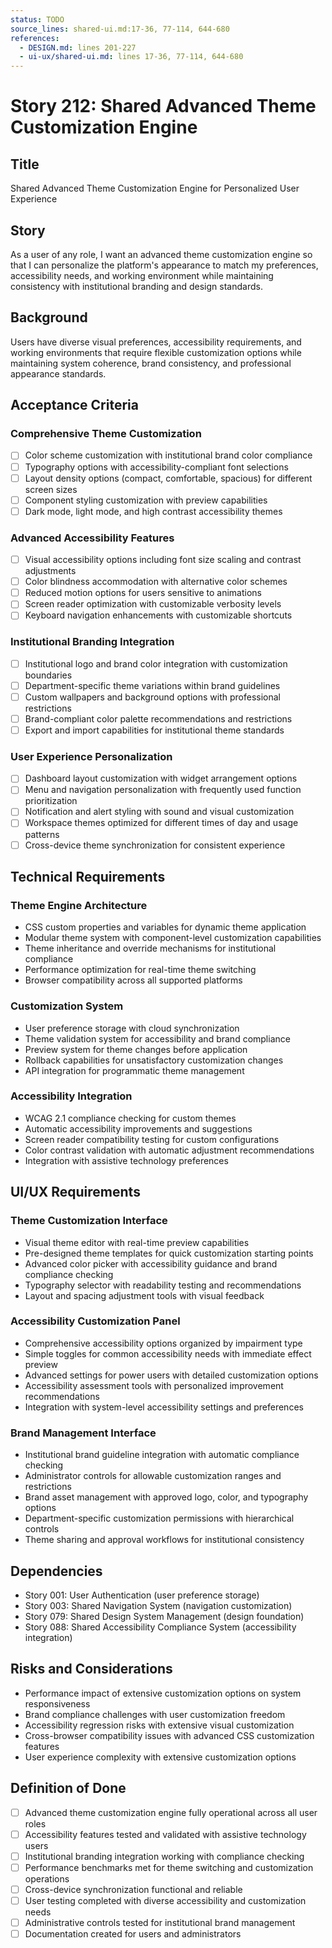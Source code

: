 ```yaml
---
status: TODO
source_lines: shared-ui.md:17-36, 77-114, 644-680
references:
  - DESIGN.md: lines 201-227
  - ui-ux/shared-ui.md: lines 17-36, 77-114, 644-680
---
```


# Story 212: Shared Advanced Theme Customization Engine

## Title
Shared Advanced Theme Customization Engine for Personalized User Experience

## Story
As a user of any role, I want an advanced theme customization engine so that I can personalize the platform's appearance to match my preferences, accessibility needs, and working environment while maintaining consistency with institutional branding and design standards.

## Background
Users have diverse visual preferences, accessibility requirements, and working environments that require flexible customization options while maintaining system coherence, brand consistency, and professional appearance standards.

## Acceptance Criteria

### Comprehensive Theme Customization
- [ ] Color scheme customization with institutional brand color compliance
- [ ] Typography options with accessibility-compliant font selections
- [ ] Layout density options (compact, comfortable, spacious) for different screen sizes
- [ ] Component styling customization with preview capabilities
- [ ] Dark mode, light mode, and high contrast accessibility themes

### Advanced Accessibility Features
- [ ] Visual accessibility options including font size scaling and contrast adjustments
- [ ] Color blindness accommodation with alternative color schemes
- [ ] Reduced motion options for users sensitive to animations
- [ ] Screen reader optimization with customizable verbosity levels
- [ ] Keyboard navigation enhancements with customizable shortcuts

### Institutional Branding Integration
- [ ] Institutional logo and brand color integration with customization boundaries
- [ ] Department-specific theme variations within brand guidelines
- [ ] Custom wallpapers and background options with professional restrictions
- [ ] Brand-compliant color palette recommendations and restrictions
- [ ] Export and import capabilities for institutional theme standards

### User Experience Personalization
- [ ] Dashboard layout customization with widget arrangement options
- [ ] Menu and navigation personalization with frequently used function prioritization
- [ ] Notification and alert styling with sound and visual customization
- [ ] Workspace themes optimized for different times of day and usage patterns
- [ ] Cross-device theme synchronization for consistent experience

## Technical Requirements

### Theme Engine Architecture
- CSS custom properties and variables for dynamic theme application
- Modular theme system with component-level customization capabilities
- Theme inheritance and override mechanisms for institutional compliance
- Performance optimization for real-time theme switching
- Browser compatibility across all supported platforms

### Customization System
- User preference storage with cloud synchronization
- Theme validation system for accessibility and brand compliance
- Preview system for theme changes before application
- Rollback capabilities for unsatisfactory customization changes
- API integration for programmatic theme management

### Accessibility Integration
- WCAG 2.1 compliance checking for custom themes
- Automatic accessibility improvements and suggestions
- Screen reader compatibility testing for custom configurations
- Color contrast validation with automatic adjustment recommendations
- Integration with assistive technology preferences

## UI/UX Requirements

### Theme Customization Interface
- Visual theme editor with real-time preview capabilities
- Pre-designed theme templates for quick customization starting points
- Advanced color picker with accessibility guidance and brand compliance checking
- Typography selector with readability testing and recommendations
- Layout and spacing adjustment tools with visual feedback

### Accessibility Customization Panel
- Comprehensive accessibility options organized by impairment type
- Simple toggles for common accessibility needs with immediate effect preview
- Advanced settings for power users with detailed customization options
- Accessibility assessment tools with personalized improvement recommendations
- Integration with system-level accessibility settings and preferences

### Brand Management Interface
- Institutional brand guideline integration with automatic compliance checking
- Administrator controls for allowable customization ranges and restrictions
- Brand asset management with approved logo, color, and typography options
- Department-specific customization permissions with hierarchical controls
- Theme sharing and approval workflows for institutional consistency

## Dependencies
- Story 001: User Authentication (user preference storage)
- Story 003: Shared Navigation System (navigation customization)
- Story 079: Shared Design System Management (design foundation)
- Story 088: Shared Accessibility Compliance System (accessibility integration)

## Risks and Considerations
- Performance impact of extensive customization options on system responsiveness
- Brand compliance challenges with user customization freedom
- Accessibility regression risks with extensive visual customization
- Cross-browser compatibility issues with advanced CSS customization features
- User experience complexity with extensive customization options

## Definition of Done
- [ ] Advanced theme customization engine fully operational across all user roles
- [ ] Accessibility features tested and validated with assistive technology users
- [ ] Institutional branding integration working with compliance checking
- [ ] Performance benchmarks met for theme switching and customization operations
- [ ] Cross-device synchronization functional and reliable
- [ ] User testing completed with diverse accessibility and customization needs
- [ ] Administrative controls tested for institutional brand management
- [ ] Documentation created for users and administrators